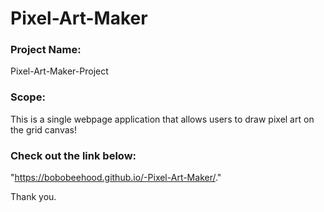# Pixel-Art-Maker
### Project Name:
Pixel-Art-Maker-Project

### Scope:
This is a single webpage application that allows users to draw pixel art on the grid canvas!

### Check out the link below:

 "https://bobobeehood.github.io/-Pixel-Art-Maker/."
 
 
Thank you.
